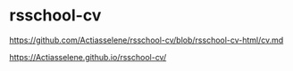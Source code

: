 # rsschool-cv
https://github.com/Actiasselene/rsschool-cv/blob/rsschool-cv-html/cv.md

https://Actiasselene.github.io/rsschool-cv/
